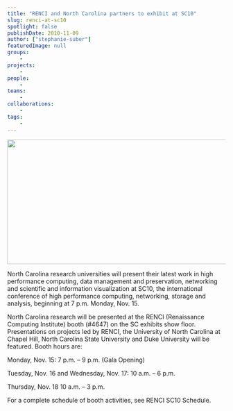 ```yaml
---
title: "RENCI and North Carolina partners to exhibit at SC10"
slug: renci-at-sc10
spotlight: false
publishDate: 2010-11-09
author: ["stephanie-suber"]
featuredImage: null
groups:
    - 
projects:
    - 
people:
    - 
teams: 
    - 
collaborations:
    - 
tags:
    - 
---
```

<a href="https://www.renci.org/wp-content/uploads/2010/11/SC10-New-Orleans1.jpg"><img class="alignnone size-full wp-image-6483" title="SC10-New-Orleans" src="https://www.renci.org/wp-content/uploads/2010/11/SC10-New-Orleans1.jpg" alt="" width="630" height="287" /></a>

North Carolina research universities will present their latest work in high performance computing, data management and preservation, networking and scientific and information visualization at SC10, the international conference of high performance computing, networking, storage and analysis, beginning at 7 p.m. Monday, Nov. 15.  <!--more-->

North Carolina research will be presented at the RENCI (Renaissance Computing Institute) booth (#4647) on the SC exhibits show floor.  Presentations on projects led by RENCI, the University of North Carolina at Chapel Hill, North Carolina State University and Duke University will be featured. Booth hours are:

Monday, Nov. 15: 7 p.m. – 9 p.m. (Gala Opening)

Tuesday, Nov. 16 and Wednesday, Nov. 17: 10 a.m. – 6 p.m.

Thursday, Nov. 18 10 a.m. – 3 p.m.

For a complete schedule of booth activities, see RENCI SC10 Schedule.
